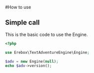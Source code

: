 #How to use

## Simple call

This is the basic code to use the Engine.

```php
<?php

use Erebox\TextAdventureEngine\Engine;

$adv = new Engine(null);
echo $adv->version();
```